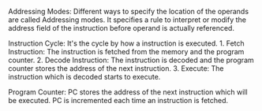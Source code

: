 Addressing Modes: Different ways to specify the location of the operands
are called Addressing modes.
It specifies a rule to interpret or modify the address field of the 
instruction before operand is actually referenced.


Instruction Cycle: It's the cycle by how a instruction is executed.
    1. Fetch Instruction: The instruction is fetched from the memory
    and the program counter.
    2. Decode Instruction: The instruction is decoded and the program
    counter stores the address of the next instruction.
    3. Execute: The instruction which is decoded starts to execute.

Program Counter: PC stores the address of the next instruction which 
will be executed. PC is incremented each time an instruction is fetched.

